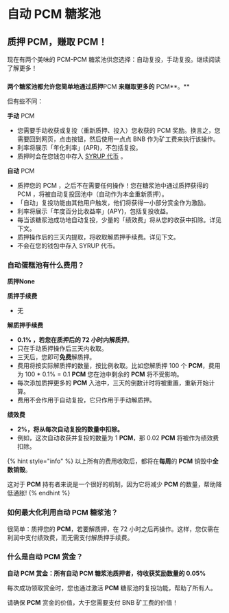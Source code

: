 # 自动 PCM 糖浆池

## 质押 PCM，赚取 PCM！

现在有两个美味的 PCM-PCM 糖浆池供您选择：自动复投，手动复投。继续阅读了解更多！

### &#x20;<a href="#docs-internal-guid-c4c16237-7fff-3c33-3a56-18ccd8853f86" id="docs-internal-guid-c4c16237-7fff-3c33-3a56-18ccd8853f86"></a>

**两个糖浆池都允许您简单地通过质押**PCM **来赚取更多的** PCM**。**

但有些不同：

**手动** PCM

* 您需要手动收获或复投（重新质押、投入）您收获的 PCM 奖励。换言之，您需要回到网页，点击按钮，然后使用一点点 BNB 作为矿工费来执行该操作。
* 利率将展示「年化利率」(APR)，不包括复投。
* 质押时会在您钱包中存入 [SYRUP 代币](broken-reference) 。



**自动** PCM

* 质押您的 PCM ，之后不在需要任何操作！您在糖浆池中通过质押获得的 PCM ，将被自动复投回池中（自动作为本金重新质押）。
* 「自动」复投功能由其他用户触发，他们将获得一小部分赏金作为激励。
* 利率将展示「年度百分比收益率」(APY)，包括复投收益。
* 每当该糖浆池成功地自动复投，少量的「绩效费」将从您的收获中扣除。详见下文。
* 质押操作后的三天内提取，将收取解质押手续费。详见下文。
* 不会在您的钱包中存入 SYRUP 代币。

### 自动蛋糕池有什么费用？

**质押None**

**质押手续费**

* 无

**解质押手续费**

* **0.1% ，若您在质押后的 72 小时内解质押**。
* 只在手动质押操作后三天内收取。
* 三天后，您即可**免费**解质押。
* 费用将按实际解质押的数量，按比例收取。比如您解质押 100 个 **PCM**，费用为 100 \* 0.1% = 0.1 **PCM** 您在池中剩余的 **PCM** 将不受影响。
* 每次添加质押更多的 **PCM** 入池中，三天的倒数计时将被重置，重新开始计算。
* 费用不会作用于自动复投，它只作用于手动解质押。

**绩效费**

* **2%，将从每次自动复投的数量中扣除。**
* 例如，这次自动收获并复投的数量为 1 **PCM**，那 0.02 **PCM** 将被作为绩效费扣除。

{% hint style="info" %}
以上所有的费用收取后，都将在**每周**的 **PCM** 销毁中**全数销毁**。

这对于 **PCM** 持有者来说是一个很好的机制，因为它将减少 **PCM** 的数量，帮助降低通胀!
{% endhint %}

### 如何最大化利用自动 PCM 糖浆池？ <a href="#docs-internal-guid-3b1f91a6-7fff-fc76-976a-3a06bada2520" id="docs-internal-guid-3b1f91a6-7fff-fc76-976a-3a06bada2520"></a>

很简单：质押您的 **PCM**，若要解质押，在 72 小时之后再操作。这样，您仅需在利润中支付绩效费，而无需支付解质押手续费。

### 什么是自动 PCM 赏金？

**自动 PCM 赏金：所有自动 PCM 糖浆池质押者，待收获奖励数量的 0.05%**

每次成功领取赏金时，您也通过激活 **PCM** 糖浆池的复投功能，帮助了所有人。

请确保 **PCM** 赏金的价值，大于您需要支付 BNB 矿工费的价值！
